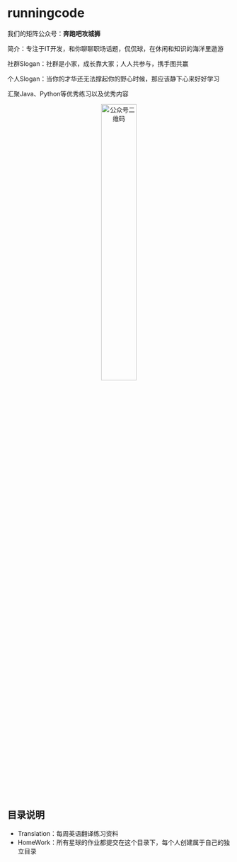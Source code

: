 # runningcode

我们的矩阵公众号：**奔跑吧攻城狮**

简介：专注于IT开发，和你聊聊职场话题，侃侃球，在休闲和知识的海洋里遨游

社群Slogan：社群是小家，成长靠大家；人人共参与，携手图共赢

个人Slogan：当你的才华还无法撑起你的野心时候，那应该静下心来好好学习

汇聚Java、Python等优秀练习以及优秀内容

<div align="center">
    <img width="40%" src="https://wx1.sinaimg.cn/mw690/62b02411ly1gazc0e23dxj20p00dw3zo.jpg" alt="公众号二维码">
</div>

## 目录说明

- Translation：每周英语翻译练习资料
- HomeWork：所有星球的作业都提交在这个目录下，每个人创建属于自己的独立目录